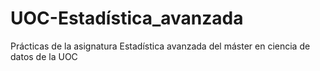 # UOC-Estadística_avanzada
Prácticas de la asignatura Estadística avanzada del máster en ciencia de datos de la UOC
